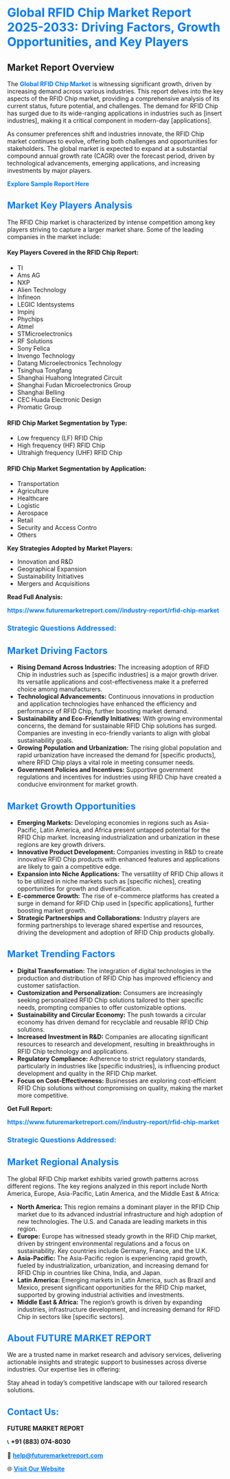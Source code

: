 <h1 style="color: #007BFF;">Global RFID Chip Market Report 2025-2033: Driving Factors, Growth Opportunities, and Key Players</h1>

<section id="overview">
<h2>Market Report Overview</h2>
<p>The <a href="https://www.futuremarketreport.com//industry-report/rfid-chip-market" style="color: #007BFF; text-decoration: none;"><strong>Global RFID Chip Market</strong></a> is witnessing significant growth, driven by increasing demand across various industries. This report delves into the key aspects of the RFID Chip market, providing a comprehensive analysis of its current status, future potential, and challenges. The demand for RFID Chip has surged due to its wide-ranging applications in industries such as [insert industries], making it a critical component in modern-day [applications].</p>
<p>As consumer preferences shift and industries innovate, the RFID Chip market continues to evolve, offering both challenges and opportunities for stakeholders. The global market is expected to expand at a substantial compound annual growth rate (CAGR) over the forecast period, driven by technological advancements, emerging applications, and increasing investments by major players.</p>
</section>

<section id="overview">
<p><a href="https://www.futuremarketreport.com//request-sample/reportId=59738" style="color: #007BFF; text-decoration: none;"><strong>Explore Sample Report Here</strong></a></p>
</section>

<section id="key-players">
<h2 style="color: #007BFF;">Market Key Players Analysis</h2>
<p>The RFID Chip market is characterized by intense competition among key players striving to capture a larger market share. Some of the leading companies in the market include:</p>
<h4>Key Players Covered in the RFID Chip Report:</h4>
<ul><li>TI</li><li>Ams AG</li><li>NXP</li><li>Alien Technology</li><li>Infineon</li><li>LEGIC Identsystems</li><li>Impinj</li><li>Phychips</li><li>Atmel</li><li>STMicroelectronics</li><li>RF Solutions</li><li>Sony Felica</li><li>Invengo Technology</li><li>Datang Microelectronics Technology</li><li>Tsinghua Tongfang</li><li>Shanghai Huahong Integrated Circuit</li><li>Shanghai Fudan Microelectronics Group</li><li>Shanghai Belling</li><li>CEC Huada Electronic Design</li><li>Promatic Group</li></ul>
<h4>RFID Chip Market Segmentation by Type:</h4>
<ul><li>Low frequency (LF) RFID Chip</li><li>High frequency (HF) RFID Chip</li><li>Ultrahigh frequency (UHF) RFID Chip</li></ul>

<h4>RFID Chip Market Segmentation by Application:</h4>
<ul><li>Transportation</li><li>Agriculture</li><li>Healthcare</li><li>Logistic</li><li>Aerospace</li><li>Retail</li><li>Security and Access Contro</li><li>Others</li></ul>
<p><strong>Key Strategies Adopted by Market Players:</strong></p>
<ul>
<li>Innovation and R&D</li>
<li>Geographical Expansion</li>
<li>Sustainability Initiatives</li>
<li>Mergers and Acquisitions</li>
</ul>
</section>

<section>
<p><strong>Read Full Analysis: </strong></p><a href="https://www.futuremarketreport.com//industry-report/rfid-chip-market" style="color: #007BFF; text-decoration: none;"><strong>https://www.futuremarketreport.com//industry-report/rfid-chip-market</strong></a>
<h3 style="color: #007BFF;">Strategic Questions Addressed:</h3>
</section>

<section id="driving-factors">
<h2 style="color: #007BFF;">Market Driving Factors</h2>
<ul>
<li><strong>Rising Demand Across Industries:</strong> The increasing adoption of RFID Chip in industries such as [specific industries] is a major growth driver. Its versatile applications and cost-effectiveness make it a preferred choice among manufacturers.</li>
<li><strong>Technological Advancements:</strong> Continuous innovations in production and application technologies have enhanced the efficiency and performance of RFID Chip, further boosting market demand.</li>
<li><strong>Sustainability and Eco-Friendly Initiatives:</strong> With growing environmental concerns, the demand for sustainable RFID Chip solutions has surged. Companies are investing in eco-friendly variants to align with global sustainability goals.</li>
<li><strong>Growing Population and Urbanization:</strong> The rising global population and rapid urbanization have increased the demand for [specific products], where RFID Chip plays a vital role in meeting consumer needs.</li>
<li><strong>Government Policies and Incentives:</strong> Supportive government regulations and incentives for industries using RFID Chip have created a conducive environment for market growth.</li>
</ul>
</section>

<section id="growth-opportunities">
<h2 style="color: #007BFF;">Market Growth Opportunities</h2>
<ul>
<li><strong>Emerging Markets:</strong> Developing economies in regions such as Asia-Pacific, Latin America, and Africa present untapped potential for the RFID Chip market. Increasing industrialization and urbanization in these regions are key growth drivers.</li>
<li><strong>Innovative Product Development:</strong> Companies investing in R&D to create innovative RFID Chip products with enhanced features and applications are likely to gain a competitive edge.</li>
<li><strong>Expansion into Niche Applications:</strong> The versatility of RFID Chip allows it to be utilized in niche markets such as [specific niches], creating opportunities for growth and diversification.</li>
<li><strong>E-commerce Growth:</strong> The rise of e-commerce platforms has created a surge in demand for RFID Chip used in [specific applications], further boosting market growth.</li>
<li><strong>Strategic Partnerships and Collaborations:</strong> Industry players are forming partnerships to leverage shared expertise and resources, driving the development and adoption of RFID Chip products globally.</li>
</ul>
</section>

<section id="trending-factors">
<h2 style="color: #007BFF;">Market Trending Factors</h2>
<ul>
<li><strong>Digital Transformation:</strong> The integration of digital technologies in the production and distribution of RFID Chip has improved efficiency and customer satisfaction.</li>
<li><strong>Customization and Personalization:</strong> Consumers are increasingly seeking personalized RFID Chip solutions tailored to their specific needs, prompting companies to offer customizable options.</li>
<li><strong>Sustainability and Circular Economy:</strong> The push towards a circular economy has driven demand for recyclable and reusable RFID Chip solutions.</li>
<li><strong>Increased Investment in R&D:</strong> Companies are allocating significant resources to research and development, resulting in breakthroughs in RFID Chip technology and applications.</li>
<li><strong>Regulatory Compliance:</strong> Adherence to strict regulatory standards, particularly in industries like [specific industries], is influencing product development and quality in the RFID Chip market.</li>
<li><strong>Focus on Cost-Effectiveness:</strong> Businesses are exploring cost-efficient RFID Chip solutions without compromising on quality, making the market more competitive.</li>
</ul>
</section>

<section>
<p><strong>Get Full Report: </strong></p><a href="https://www.futuremarketreport.com//industry-report/rfid-chip-market" style="color: #007BFF; text-decoration: none;"><strong>https://www.futuremarketreport.com//industry-report/rfid-chip-market</strong></a>
<h3 style="color: #007BFF;">Strategic Questions Addressed:</h3>
</section>


<section id="regional-analysis">
<h2 style="color: #007BFF;">Market Regional Analysis</h2>
<p>The global RFID Chip market exhibits varied growth patterns across different regions. The key regions analyzed in this report include North America, Europe, Asia-Pacific, Latin America, and the Middle East & Africa:</p>
<ul>
<li><strong>North America:</strong> This region remains a dominant player in the RFID Chip market due to its advanced industrial infrastructure and high adoption of new technologies. The U.S. and Canada are leading markets in this region.</li>
<li><strong>Europe:</strong> Europe has witnessed steady growth in the RFID Chip market, driven by stringent environmental regulations and a focus on sustainability. Key countries include Germany, France, and the U.K.</li>
<li><strong>Asia-Pacific:</strong> The Asia-Pacific region is experiencing rapid growth, fueled by industrialization, urbanization, and increasing demand for RFID Chip in countries like China, India, and Japan.</li>
<li><strong>Latin America:</strong> Emerging markets in Latin America, such as Brazil and Mexico, present significant opportunities for the RFID Chip market, supported by growing industrial activities and investments.</li>
<li><strong>Middle East & Africa:</strong> The region’s growth is driven by expanding industries, infrastructure development, and increasing demand for RFID Chip in sectors like [specific sectors].</li>
</ul>
</section>

<footer>
<h2 style="color: #007BFF;">About FUTURE MARKET REPORT</h2>
<p>We are a trusted name in market research and advisory services, delivering actionable insights and strategic support to businesses across diverse industries. Our expertise lies in offering:</p>

<p>Stay ahead in today’s competitive landscape with our tailored research solutions.</p>

<h2 style="color: #007BFF;">Contact Us:</h2>
<p><strong>FUTURE MARKET REPORT</strong></p>
<p>📞 <strong>+91 (883) 074-8030</strong></p>
<p>📧 <strong><a href="mailto:help@futuremarketreport.com" style="color: #007BFF;">help@futuremarketreport.com</a></strong></p>
<p>🌐 <strong><a href="https://www.futuremarketreport.com/" style="color: #007BFF;">Visit Our Website</a></strong></p>
</footer>